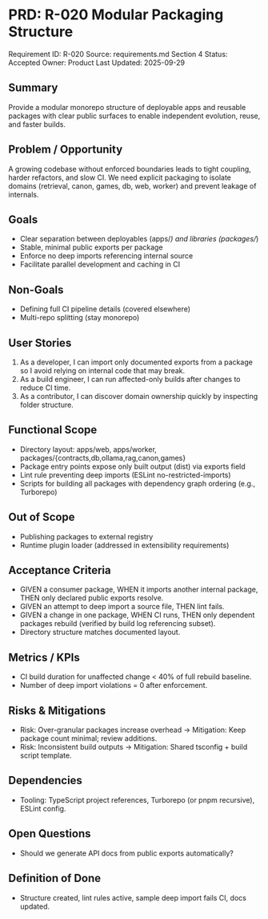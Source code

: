 # PRD: R-020 Modular Packaging Structure

Requirement ID: R-020
Source: requirements.md Section 4
Status: Accepted
Owner: Product
Last Updated: 2025-09-29

## Summary

Provide a modular monorepo structure of deployable apps and reusable packages with clear public surfaces to enable independent evolution, reuse, and faster builds.

## Problem / Opportunity

A growing codebase without enforced boundaries leads to tight coupling, harder refactors, and slow CI. We need explicit packaging to isolate domains (retrieval, canon, games, db, web, worker) and prevent leakage of internals.

## Goals

- Clear separation between deployables (apps/*) and libraries (packages/*)
- Stable, minimal public exports per package
- Enforce no deep imports referencing internal source
- Facilitate parallel development and caching in CI

## Non-Goals

- Defining full CI pipeline details (covered elsewhere)
- Multi-repo splitting (stay monorepo)

## User Stories

1. As a developer, I can import only documented exports from a package so I avoid relying on internal code that may break.
2. As a build engineer, I can run affected-only builds after changes to reduce CI time.
3. As a contributor, I can discover domain ownership quickly by inspecting folder structure.

## Functional Scope

- Directory layout: apps/web, apps/worker, packages/{contracts,db,ollama,rag,canon,games}
- Package entry points expose only built output (dist) via exports field
- Lint rule preventing deep imports (ESLint no-restricted-imports)
- Scripts for building all packages with dependency graph ordering (e.g., Turborepo)

## Out of Scope

- Publishing packages to external registry
- Runtime plugin loader (addressed in extensibility requirements)

## Acceptance Criteria

- GIVEN a consumer package, WHEN it imports another internal package, THEN only declared public exports resolve.
- GIVEN an attempt to deep import a source file, THEN lint fails.
- GIVEN a change in one package, WHEN CI runs, THEN only dependent packages rebuild (verified by build log referencing subset).
- Directory structure matches documented layout.

## Metrics / KPIs

- CI build duration for unaffected change < 40% of full rebuild baseline.
- Number of deep import violations = 0 after enforcement.

## Risks & Mitigations

- Risk: Over-granular packages increase overhead → Mitigation: Keep package count minimal; review additions.
- Risk: Inconsistent build outputs → Mitigation: Shared tsconfig + build script template.

## Dependencies

- Tooling: TypeScript project references, Turborepo (or pnpm recursive), ESLint config.

## Open Questions

- Should we generate API docs from public exports automatically?

## Definition of Done

- Structure created, lint rules active, sample deep import fails CI, docs updated.
